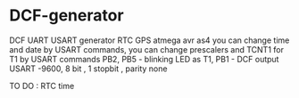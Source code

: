 # DCF-generator
DCF UART USART generator RTC GPS atmega avr as4
you can change time and date by USART commands, you can change prescalers and TCNT1 for T1 by USART commands
PB2, PB5 - blinking LED as T1, 
PB1 - DCF output
USART  -9600, 8 bit , 1 stopbit , parity none

TO DO : RTC time
